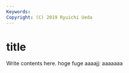 ```yaml
---
Keywords:
Copyright: (C) 2019 Ryuichi Ueda
---
```


# title

Write contents here.
hoge
fuge
aaaajj:
aaaaaaa
